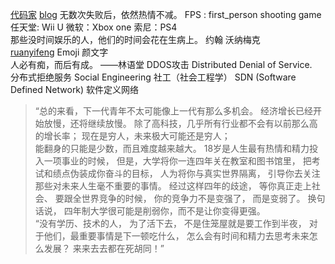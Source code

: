 [代码家](gank.io)  [blog](daimajia.com)
无数次失败后，依然热情不减。
FPS : first_person shooting game 
任天堂: Wii U 微软：Xbox one  索尼：PS4  
那些没时间娱乐的人，他们的时间会花在生病上。  约翰 沃纳梅克   
[ruanyifeng](ruanyifeng.com)
Emoji  颜文字  
人必有痴，而后有成。  ——林语堂
DDOS攻击 Distributed Denial of Service.  
分布式拒绝服务
Social Engineering 社工（社会工程学）
SDN (Software Defined Network) 软件定义网络
>“总的来看，下一代青年不太可能像上一代有那么多机会。
>经济增长已经开始放慢，还将继续放慢。
>除了高科技，几乎所有行业都不会有以前那么高的增长率；
>现在是穷人，未来极大可能还是穷人；  
>能翻身的只能是少数，而且难度越来越大。
18岁是人生最有热情和精力投入一项事业的时候，
但是，大学将你一连四年关在教室和图书馆里，
把考试和绩点伪装成你奋斗的目标，
人为将你与真实世界隔离，
引导你去关注那些对未来人生毫不重要的事情。
经过这样四年的歧途，
等你真正走上社会、
要跟全世界竞争的时候，
你的竞争力不是变强了，
而是变弱了。
换句话说，
四年制大学很可能是削弱你，而不是让你变得更强。  
>“没有学历、技术的人，
为了活下去，
不是住笼屋就是要工作到半夜，
对于他们，最重要事情是下一顿吃什么，
怎么会有时间和精力去思考未来怎么发展？
来来去去都在死胡同！”
>
